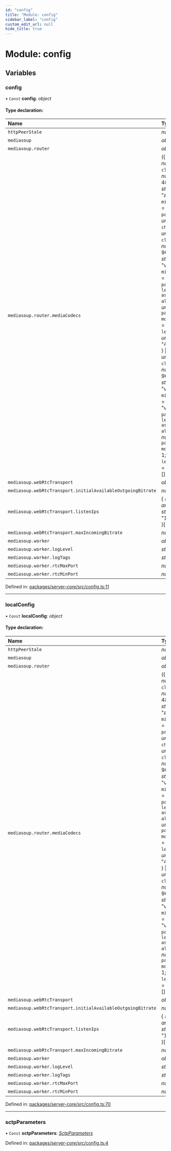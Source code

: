 ```yaml
---
id: "config"
title: "Module: config"
sidebar_label: "config"
custom_edit_url: null
hide_title: true
---
```


# Module: config

## Variables

### config

• `Const` **config**: *object*

#### Type declaration:

| Name | Type |
| :------ | :------ |
| `httpPeerStale` | *number* |
| `mediasoup` | *object* |
| `mediasoup.router` | *object* |
| `mediasoup.router.mediaCodecs` | ({ `channels`: *number* = 2; `clockRate`: *number* = 48000; `kind`: *string* = "audio"; `mimeType`: *string* = "audio/opus"; `parameters`: *undefined*  } \| { `channels`: *undefined* = 2; `clockRate`: *number* = 90000; `kind`: *string* = "video"; `mimeType`: *string* = "video/VP8"; `parameters`: { `level-asymmetry-allowed`: *undefined* = 1; `packetization-mode`: *undefined* = 1; `profile-level-id`: *undefined* = "4d0032" } = {} } \| { `channels`: *undefined* = 2; `clockRate`: *number* = 90000; `kind`: *string* = "video"; `mimeType`: *string* = "video/h264"; `parameters`: { `level-asymmetry-allowed`: *number* = 1; `packetization-mode`: *number* = 1; `profile-level-id`: *string* = "4d0032" }  })[] |
| `mediasoup.webRtcTransport` | *object* |
| `mediasoup.webRtcTransport.initialAvailableOutgoingBitrate` | *number* |
| `mediasoup.webRtcTransport.listenIps` | { `announcedIp`: *any* = null; `ip`: *string* = "192.168.0.81" }[] |
| `mediasoup.webRtcTransport.maxIncomingBitrate` | *number* |
| `mediasoup.worker` | *object* |
| `mediasoup.worker.logLevel` | *string* |
| `mediasoup.worker.logTags` | *string*[] |
| `mediasoup.worker.rtcMaxPort` | *number* |
| `mediasoup.worker.rtcMinPort` | *number* |

Defined in: [packages/server-core/src/config.ts:11](https://github.com/xr3ngine/xr3ngine/blob/7e8e151f1/packages/server-core/src/config.ts#L11)

___

### localConfig

• `Const` **localConfig**: *object*

#### Type declaration:

| Name | Type |
| :------ | :------ |
| `httpPeerStale` | *number* |
| `mediasoup` | *object* |
| `mediasoup.router` | *object* |
| `mediasoup.router.mediaCodecs` | ({ `channels`: *number* = 2; `clockRate`: *number* = 48000; `kind`: *string* = "audio"; `mimeType`: *string* = "audio/opus"; `parameters`: *undefined*  } \| { `channels`: *undefined* = 2; `clockRate`: *number* = 90000; `kind`: *string* = "video"; `mimeType`: *string* = "video/VP8"; `parameters`: { `level-asymmetry-allowed`: *undefined* = 1; `packetization-mode`: *undefined* = 1; `profile-level-id`: *undefined* = "4d0032" } = {} } \| { `channels`: *undefined* = 2; `clockRate`: *number* = 90000; `kind`: *string* = "video"; `mimeType`: *string* = "video/h264"; `parameters`: { `level-asymmetry-allowed`: *number* = 1; `packetization-mode`: *number* = 1; `profile-level-id`: *string* = "4d0032" }  })[] |
| `mediasoup.webRtcTransport` | *object* |
| `mediasoup.webRtcTransport.initialAvailableOutgoingBitrate` | *number* |
| `mediasoup.webRtcTransport.listenIps` | { `announcedIp`: *any* = null; `ip`: *string* = "192.168.0.81" }[] |
| `mediasoup.webRtcTransport.maxIncomingBitrate` | *number* |
| `mediasoup.worker` | *object* |
| `mediasoup.worker.logLevel` | *string* |
| `mediasoup.worker.logTags` | *string*[] |
| `mediasoup.worker.rtcMaxPort` | *number* |
| `mediasoup.worker.rtcMinPort` | *number* |

Defined in: [packages/server-core/src/config.ts:70](https://github.com/xr3ngine/xr3ngine/blob/7e8e151f1/packages/server-core/src/config.ts#L70)

___

### sctpParameters

• `Const` **sctpParameters**: [*SctpParameters*](types_sctpparameters.md#sctpparameters)

Defined in: [packages/server-core/src/config.ts:4](https://github.com/xr3ngine/xr3ngine/blob/7e8e151f1/packages/server-core/src/config.ts#L4)
